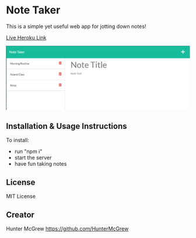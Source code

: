 # Note Taker

This is a simple yet useful web app for jotting down notes!

[Live Heroku Link](https://warm-woodland-91540.herokuapp.com/index.html)

![image](https://github.com/HunterMcGrew/11-HW-Note-Taker/blob/main/note_taker.PNG?raw=true)

## Installation & Usage Instructions

To install: 
+ run "npm i"
+ start the server
+ have fun taking notes

## License

MIT License

## Creator

Hunter McGrew <https://github.com/HunterMcGrew>

